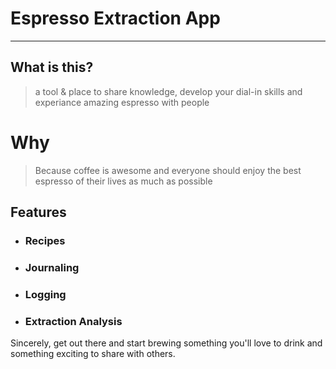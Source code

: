 # Espresso Extraction App
---
## What is this?
> a tool & place to share knowledge, develop your dial-in skills and experiance amazing espresso with people

# Why
> Because coffee is awesome and everyone should enjoy the best espresso of their lives as much as possible

## Features
- ### Recipes 
- ### Journaling
- ### Logging 
- ### Extraction Analysis

Sincerely, get out there and start brewing something you'll love to drink and something exciting to share with others.


